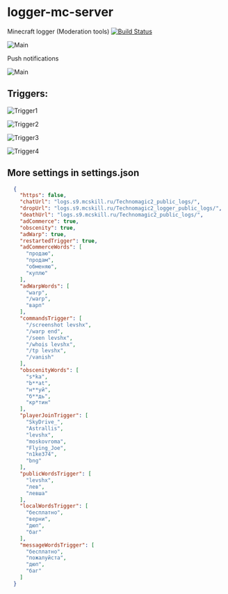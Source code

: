 # logger-mc-server
Minecraft logger (Moderation tools)
[![Build Status](https://travis-ci.org/bkaradzic/bgfx.svg?branch=master)](https://github.com/levshx/logger-mc-server/releases/tag/Ant)

![Main](https://sun9-51.userapi.com/GD3opq0rZy0cIYgKWrDuoYZFUNcsFXtlZK43Zg/E-cfp-GmimY.jpg)

Push notifications

![Main](https://sun9-49.userapi.com/8uohoLFQ68EJbWSWb3BlJDXGgDlN1CtVyozA6Q/TGSMqPkce7I.jpg)


## Triggers:
![Trigger1](https://sun9-32.userapi.com/bt5-NMiInq_X-JvhBjuFYf03NvLgpAJF-GYHDg/e6EmtsZw-CA.jpg)

![Trigger2](https://sun9-19.userapi.com/SZ24SWcW8tFxaQxiRDhceBpUr8hSOzXedL5sjg/xQtiMFAfSnA.jpg)

![Trigger3](https://sun9-50.userapi.com/cYLOlF5E2TAy213AoiX0fQE_d2W8HsJxwR_T7w/Bn5NVEudgXY.jpg)

![Trigger4](https://sun9-58.userapi.com/5G4ZbzSFJMD1AERif3IBki790UBtGo-yFy2n3w/MTIj3H3KjmM.jpg)


## More settings in settings.json
```json
  {
    "https": false,
    "chatUrl": "logs.s9.mcskill.ru/Technomagic2_public_logs/",
    "dropUrl": "logs.s9.mcskill.ru/Technomagic2_logger_public_logs/",
    "deathUrl": "logs.s9.mcskill.ru/Technomagic2_public_logs/",
    "adCommerce": true,
    "obscenity": true,
    "adWarp": true,
    "restartedTrigger": true,
    "adCommerceWords": [
      "продаю",
      "продам",
      "обменяю",
      "куплю"
    ],
    "adWarpWords": [
      "warp",
      "/warp",
      "варп"
    ],
    "commandsTrigger": [
      "/screenshot levshx",
      "/warp end",
      "/seen levshx",
      "/whois levshx",
      "/tp levshx",
      "/vanish"
    ],
    "obscenityWords": [
      "s*ka",
      "b**at",
      "н**уй",
      "б**дь",
      "кр*тин"
    ],
    "playerJoinTrigger": [
      "SkyDrive_",
      "Astrallis",
      "levshx",
      "moskovroma",
      "Flying_Joe",
      "n1ke374",
      "bng"
    ],
    "publicWordsTrigger": [
      "levshx",
      "лев",
      "левша"
    ],
    "localWordsTrigger": [
      "бесплатно",
      "верни",
      "дюп",
      "баг"
    ],
    "messageWordsTrigger": [
      "бесплатно",
      "пожалуйста",
      "дюп",
      "баг"
    ]
  }
```
